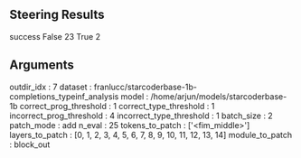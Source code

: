 ## Steering Results
success
False    23
True      2
## Arguments
outdir_idx : 7
dataset : franlucc/starcoderbase-1b-completions_typeinf_analysis
model : /home/arjun/models/starcoderbase-1b
correct_prog_threshold : 1
correct_type_threshold : 1
incorrect_prog_threshold : 4
incorrect_type_threshold : 1
batch_size : 2
patch_mode : add
n_eval : 25
tokens_to_patch : ['<fim_middle>']
layers_to_patch : [0, 1, 2, 3, 4, 5, 6, 7, 8, 9, 10, 11, 12, 13, 14]
module_to_patch : block_out

